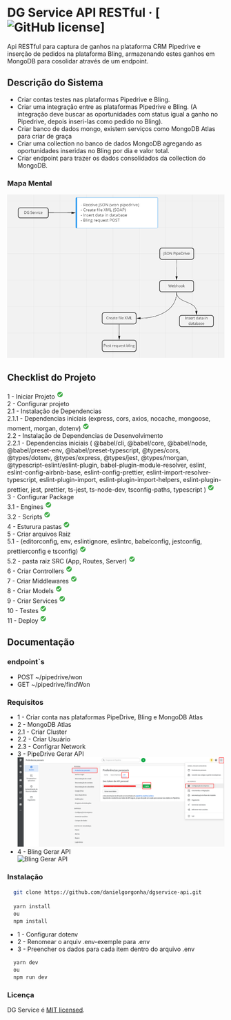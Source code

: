 # DG Service API RESTful &middot; [![GitHub license](https://img.shields.io/badge/license-MIT-blue.svg)]

Api RESTful para captura de ganhos na plataforma CRM Pipedrive e inserção de
pedidos na plataforma Bling, armazenando estes ganhos em MongoDB para cosolidar
através de um endpoint.

## Descrição do Sistema

- Criar contas testes nas plataformas Pipedrive e Bling.
- Criar uma integração entre as plataformas Pipedrive e Bling. (A integração
  deve buscar as oportunidades com status igual a ganho no Pipedrive, depois
  inseri-las como pedido no Bling).
- Criar banco de dados mongo, existem serviços como MongoDB Atlas para criar de
  graça
- Criar uma collection no banco de dados MongoDB agregando as oportunidades
  inseridas no Bling por dia e valor total.
- Criar endpoint para trazer os dados consolidados da collection do MongoDB.

### Mapa Mental

![Mapa Mental](/_docs/map-dgservice-api.png)

## Checklist do Projeto

1 - Iniciar Projeto ![OK](/_docs/icon-success.png) <br /> 2 - Configurar
projeto<br /> 2.1 - Instalação de Dependencias <br /> 2.1.1 - Dependencias
iniciais (express, cors, axios, nocache, mongoose, moment, morgan, dotenv)
![OK](/_docs/icon-success.png)<br /> 2.2 - Instalação de Dependencias de
Desenvolvimento<br /> 2.2.1 - Dependencias iniciais ( @babel/cli, @babel/core,
@babel/node, @babel/preset-env, @babel/preset-typescript, @types/cors,
@types/dotenv, @types/express, @types/jest, @types/morgan,
@typescript-eslint/eslint-plugin, babel-plugin-module-resolver, eslint,
eslint-config-airbnb-base, eslint-config-prettier,
eslint-import-resolver-typescript, eslint-plugin-import,
eslint-plugin-import-helpers, eslint-plugin-prettier, jest, prettier, ts-jest,
ts-node-dev, tsconfig-paths, typescript ) ![OK](/_docs/icon-success.png)<br />
3 - Configurar Package<br /> 3.1 - Engines ![OK](/_docs/icon-success.png)<br />
3.2 - Scripts ![OK](/_docs/icon-success.png)<br /> 4 - Esturura pastas
![OK](/_docs/icon-success.png)<br /> 5 - Criar arquivos Raiz<br /> 5.1 -
(editorconfig, env, eslintignore, eslintrc, babelconfig, jestconfig,
prettierconfig e tsconfig) ![OK](/_docs/icon-success.png)<br /> 5.2 - pasta raiz
SRC (App, Routes, Server) ![OK](/_docs/icon-success.png)<br /> 6 - Criar
Controllers ![OK](/_docs/icon-success.png)<br /> 7 - Criar Middlewares
![OK](/_docs/icon-success.png)<br /> 8 - Criar Models
![OK](/_docs/icon-success.png)<br /> 9 - Criar Services
![OK](/_docs/icon-success.png)<br /> 10 - Testes
![OK](/_docs/icon-success.png)<br /> 11 - Deploy
![OK](/_docs/icon-success.png)<br />

## Documentação

### endpoint`s

- POST ~/pipedrive/won
- GET ~/pipedrive/findWon

### Requisitos

- 1 - Criar conta nas plataformas PipeDrive, Bling e MongoDB Atlas<br />
- 2 - MongoDB Atlas<br />
- 2.1 - Criar Cluster<br />
- 2.2 - Criar Usuário <br />
- 2.3 - Configrar Network <br />
- 3 - PipeDrive Gerar API <br />
  ![Pipedrive Gerar Api](/_docs/pipedrive-gerar-api.png)<br />
- 4 - Bling Gerar API <br />
  ![Bling Gerar API](https://ajuda.bling.com.br/hc/article_attachments/360051073113/usuarioAPI-caminho.gif)<br />

### Instalação

```bash
  git clone https://github.com/danielgorgonha/dgservice-api.git

  yarn install
  ou
  npm install
```

- 1 - Configurar dotenv
- 2 - Renomear o arquiv .env-exemple para .env
- 3 - Preencher os dados para cada item dentro do arquivo .env

```bash
  yarn dev
  ou
  npm run dev
```

### Licença

DG Service é [MIT licensed](./LICENSE).
